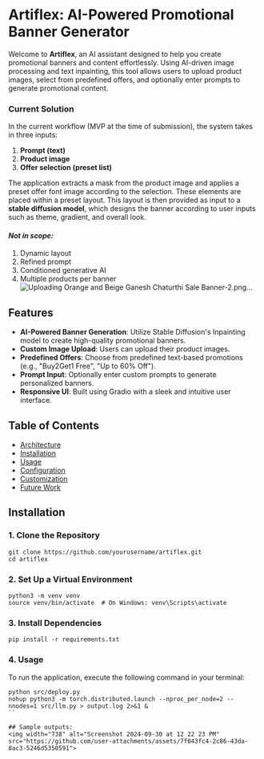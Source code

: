 # Artiflex: AI-Powered Promotional Banner Generator

Welcome to **Artiflex**, an AI assistant designed to help you create promotional banners and content effortlessly. Using AI-driven image processing and text inpainting, this tool allows users to upload product images, select from predefined offers, and optionally enter prompts to generate promotional content.

### Current Solution
In the current workflow (MVP at the time of submission), the system takes in three inputs:  
1. **Prompt (text)**  
2. **Product image**  
3. **Offer selection (preset list)**  

The application extracts a mask from the product image and applies a preset offer font image according to the selection. These elements are placed within a preset layout. This layout is then provided as input to a **stable diffusion model**, which designs the banner according to user inputs such as theme, gradient, and overall look.

#### *Not in scope:*
1. Dynamic layout
2. Refined prompt
3. Conditioned generative AI
4. Multiple products per banner
![Uploading Orange and Beige Ganesh Chaturthi Sale Banner-2.png…]()


## Features

- **AI-Powered Banner Generation**: Utilize Stable Diffusion's Inpainting model to create high-quality promotional banners.
- **Custom Image Upload**: Users can upload their product images.
- **Predefined Offers**: Choose from predefined text-based promotions (e.g., "Buy2Get1 Free", "Up to 60% Off").
- **Prompt Input**: Optionally enter custom prompts to generate personalized banners.
- **Responsive UI**: Built using Gradio with a sleek and intuitive user interface.

## Table of Contents
- [Architecture](#Architecture)
- [Installation](#installation)
- [Usage](#usage)
- [Configuration](#configuration)
- [Customization](#customization)
- [Future Work](#future-work)

## Installation

### 1. Clone the Repository
```
git clone https://github.com/yourusername/artiflex.git
cd artiflex

```

### 2. Set Up a Virtual Environment
```
python3 -m venv venv
source venv/bin/activate  # On Windows: venv\Scripts\activate
```

### 3. Install Dependencies
```
pip install -r requirements.txt
```

### 4. Usage
To run the application, execute the following command in your terminal:
```
python src/deploy.py
nohup python3 -m torch.distributed.launch --nproc_per_node=2 --nnodes=1 src/llm.py > output.log 2>&1 &
``

## Sample outputs:
<img width="738" alt="Screenshot 2024-09-30 at 12 22 23 PM" src="https://github.com/user-attachments/assets/7f043fc4-2c86-43da-8ac3-5246d5350591">






